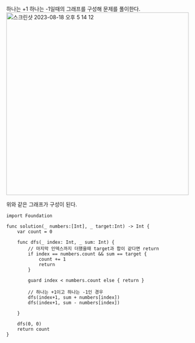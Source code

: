 하나는 +1 하나는 -1일때의 그래프를 구성해 문제를 풀이한다.   
<img width="483" alt="스크린샷 2023-08-18 오후 5 14 12" src="https://github.com/ww5702/Coding_Test/assets/60501045/32017de4-abc4-4a08-b6ac-0e0ac34ca722">   
   
   
위와 같은 그래프가 구성이 된다.   

```
import Foundation

func solution(_ numbers:[Int], _ target:Int) -> Int {
    var count = 0
    
    func dfs(_ index: Int, _ sum: Int) {
        // 마지막 인덱스까지 더했을때 target과 합이 같다면 return
        if index == numbers.count && sum == target {
            count += 1
            return
        }
        
        guard index < numbers.count else { return }
        
        // 하나는 +1이고 하나는 -1인 경우
        dfs(index+1, sum + numbers[index])
        dfs(index+1, sum - numbers[index])
        
    }
    
    dfs(0, 0)
    return count
}
```

